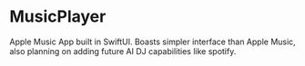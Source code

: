 # MusicPlayer
Apple Music App built in SwiftUI. Boasts simpler interface than Apple Music, also planning on adding future AI DJ capabilities like spotify.
